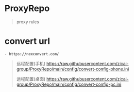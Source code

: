 # ProxyRepo

> proxy rules

# convert url

```
- https://nexconvert.com/
```

> 远程配置(手机) https://raw.githubusercontent.com/zicai-group/ProxyRepo/main/config/convert-config-phone.ini
>
> 远程配置(桌面) https://raw.githubusercontent.com/zicai-group/ProxyRepo/main/config/convert-config-pc.ini
